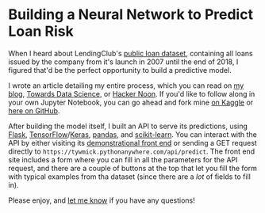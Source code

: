 # Building a Neural Network to Predict Loan Risk

When I heard about LendingClub's [public loan dataset](https://www.kaggle.com/wordsforthewise/lending-club), containing all loans issued by the company from it's launch in 2007 until the end of 2018, I figured that'd be the perfect opportunity to build a predictive model.

I wrote an article detailing my entire process, which you can read on [my blog](https://tymick.me/blog/loan-risk-neural-network "Building a Neural Network to Predict Loan Risk – Ty Mick"), [Towards Data Science](https://towardsdatascience.com/loan-risk-neural-network-30c8f65f052e "Building a Neural Network to Predict Loan Risk | Towards Data Science"), or [Hacker Noon](https://hackernoon.com/loan-risk-prediction-using-neural-network-algorithm-gg4q3uu2 "Loan Risk Prediction Using Neural Networks | Hacker Noon"). If you'd like to follow along in your own Jupyter Notebook, you can go ahead and fork mine [on Kaggle](https://www.kaggle.com/tywmick/building-a-neural-network-to-predict-loan-risk) or [here on GitHub](https://github.com/tywmick/loan-risk-neural-network/blob/master/models/loan-risk-neural-network.ipynb).

After building the model itself, I built an API to serve its predictions, using [Flask](https://flask.palletsprojects.com/en/1.1.x/), [TensorFlow](https://www.tensorflow.org/)/[Keras](https://keras.io/), [pandas](https://pandas.pydata.org/), and [scikit-learn](https://scikit-learn.org/). You can interact with the API by either visiting its [demonstrational front end](https://tywmick.pythonanywhere.com/) or sending a GET request directly to `https://tywmick.pythonanywhere.com/api/predict`. The front end site includes a form where you can fill in all the parameters for the API request, and there are a couple of buttons at the top that let you fill the form with typical examples from tha dataset (since there are a _lot_ of fields to fill in).

Please enjoy, and [let me know](https://tymick.me/connect) if you have any questions!

